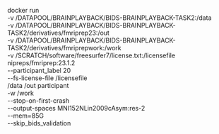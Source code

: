 docker run \
    -v /DATAPOOL/BRAINPLAYBACK/BIDS-BRAINPLAYBACK-TASK2:/data \
    -v /DATAPOOL/BRAINPLAYBACK/BIDS-BRAINPLAYBACK-TASK2/derivatives/fmriprep23:/out \
    -v /DATAPOOL/BRAINPLAYBACK/BIDS-BRAINPLAYBACK-TASK2/derivatives/fmriprepwork:/work \
    -v /SCRATCH/software/freesurfer7/license.txt:/licensefile \
    nipreps/fmriprep:23.1.2 \
    --participant_label 20 \
    --fs-license-file /licensefile \
    /data /out participant \
    -w /work \
    --stop-on-first-crash \
    --output-spaces MNI152NLin2009cAsym:res-2 \
    --mem=85G \
    --skip_bids_validation